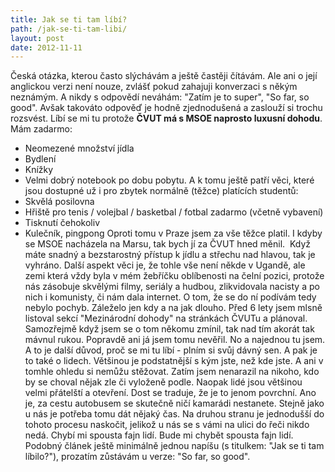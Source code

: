 ```yaml
---
title: Jak se ti tam líbí?
path: /jak-se-ti-tam-libi/
layout: post
date: 2012-11-11
---
```


Česká otázka, kterou často slýchávám a ještě častěji čítávám. Ale ani o její anglickou verzi není nouze, zvlášť pokud zahajuji konverzaci s někým neznámým. A nikdy s odpovědí neváhám: "Zatím je to super", "So far, so good". Avšak takováto odpověď je hodně zjednodušená a zaslouží si trochu rozsvést. Líbí se mi tu protože **ČVUT má s MSOE naprosto luxusní dohodu**. Mám zadarmo: 

  * Neomezené množství jídla
  * Bydlení
  * Knížky
  * Velmi dobrý notebook po dobu pobytu.
A k tomu ještě patří věci, které jsou dostupné už i pro zbytek normálně (těžce) platících studentů: 
  * Skvělá posilovna
  * Hřiště pro tenis / volejbal / basketbal / fotbal zadarmo (včetně vybavení)
  * Tisknutí čehokoliv
  * Kulečník, pingpong
Oproti tomu v Praze jsem za vše těžce platil. I kdyby se MSOE nacházela na Marsu, tak bych jí za ČVUT hned měnil.  Když máte snadný a bezstarostný přístup k jídlu a střechu nad hlavou, tak je vyhráno. Další aspekt věci je, že tohle vše není někde v Ugandě, ale zemi která vždy byla v mém žebříčku oblíbenosti na čelní pozici, protože nás zásobuje skvělými filmy, seriály a hudbou, zlikvidovala nacisty a po nich i komunisty, či nám dala internet. O tom, že se do ní podívám tedy nebylo pochyb. Záleželo jen kdy a na jak dlouho. Před 6 lety jsem mlsně listoval sekcí "Mezinárodní dohody" na stránkách ČVUTu a plánoval. Samozřejmě když jsem se o tom někomu zmínil, tak nad tím akorát tak mávnul rukou. Popravdě ani já jsem tomu nevěřil. No a najednou tu jsem. A to je další důvod, proč se mi tu líbí - plním si svůj dávný sen. A pak je to také o lidech. Většinou je podstatnější s kým jste, než kde jste. A ani v tomhle ohledu si nemůžu stěžovat. Zatím jsem nenarazil na nikoho, kdo by se choval nějak zle či vyloženě podle. Naopak lidé jsou většinou velmi přátelští a otevření. Dost se traduje, že je to jenom povrchní. Ano je, za cestu autobusem se skutečně ničí kamarádi nestanete. Stejně jako u nás je potřeba tomu dát nějaký čas. Na druhou stranu je jednodušší do tohoto procesu naskočit, jelikož u nás se s vámi na ulici do řeči nikdo nedá. Chybí mi spousta fajn lidí. Bude mi chybět spousta fajn lidí. Podobný článek ještě minimálně jednou napíšu (s titulkem: "Jak se ti tam líbilo?"), prozatím zůstávám u verze: "So far, so good".

